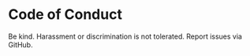 # Code of Conduct
Be kind. Harassment or discrimination is not tolerated. Report issues via GitHub.
